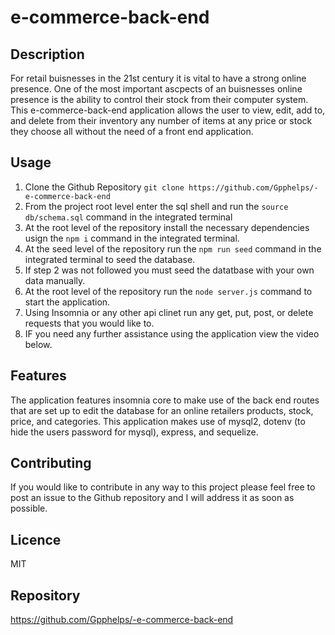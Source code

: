 # e-commerce-back-end

## Description
For retail buisnesses in the 21st century it is vital to have a strong online presence. One of the most important ascpects of an buisnesses online presence is the ability to control their stock from their computer system. This e-commerce-back-end application allows the user to view, edit, add to, and delete from their inventory any number of items at any price or stock they choose all without the need of a front end application.

## Usage
1. Clone the Github Repository `git clone https://github.com/Gpphelps/-e-commerce-back-end`
2. From the project root level enter the sql shell and run the `source db/schema.sql` command in the integrated terminal
3. At the root level of the repository install the necessary dependencies usign the `npm i` command in the integrated terminal.
4. At the seed level of the repository run the `npm run seed` command in the integrated terminal to seed the database.
5. If step 2 was not followed you must seed the datatbase with your own data manually.
6. At the root level of the repository run the `node server.js` command to start the application.
7. Using Insomnia or any other api clinet run any get, put, post, or delete requests that you would like to.
8. IF you need any further assistance using the application view the video below.

## Features
The application features insomnia core to make use of the back end routes that are set up to edit the database for an online retailers products, stock, price, and categories. This application makes use of mysql2, dotenv (to hide the users password for mysql), express, and sequelize.

## Contributing
If you would like to contribute in any way to this project please feel free to post an issue to the Github repository and I will address it as soon as possible.

## Licence
MIT

## Repository
https://github.com/Gpphelps/-e-commerce-back-end


